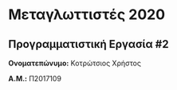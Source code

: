 # Μεταγλωττιστές 2020
## Προγραμματιστική Εργασία #2

**Ονοματεπώνυμο:** Κοτρώτσιος Χρήστος

**Α.Μ.:** Π2017109


